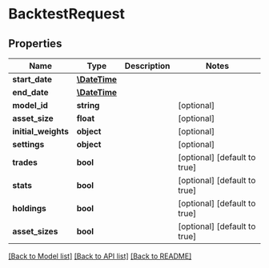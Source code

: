 # BacktestRequest

## Properties
Name | Type | Description | Notes
------------ | ------------- | ------------- | -------------
**start_date** | [**\DateTime**](\DateTime.md) |  | 
**end_date** | [**\DateTime**](\DateTime.md) |  | 
**model_id** | **string** |  | [optional] 
**asset_size** | **float** |  | [optional] 
**initial_weights** | **object** |  | [optional] 
**settings** | **object** |  | [optional] 
**trades** | **bool** |  | [optional] [default to true]
**stats** | **bool** |  | [optional] [default to true]
**holdings** | **bool** |  | [optional] [default to true]
**asset_sizes** | **bool** |  | [optional] [default to true]

[[Back to Model list]](../README.md#documentation-for-models) [[Back to API list]](../README.md#documentation-for-api-endpoints) [[Back to README]](../README.md)


